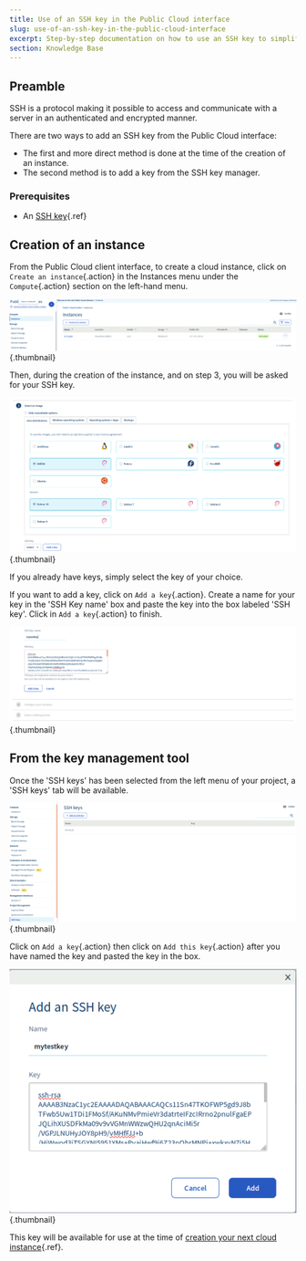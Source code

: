 ```yaml
---
title: Use of an SSH key in the Public Cloud interface
slug: use-of-an-ssh-key-in-the-public-cloud-interface
excerpt: Step-by-step documentation on how to use an SSH key to simplify access to cloud servers
section: Knowledge Base
---
```



## Preamble
SSH is a protocol making it possible to access and communicate with a server in an authenticated and encrypted manner.

There are two ways to add an SSH key from the Public Cloud interface:

- The first and more direct method is done at the time of the creation of an instance.
- The second method is to add a key from the SSH key manager.


### Prerequisites
- An [SSH key](../howto_create_an_ssh_key/guide.en-gb.md){.ref}


## Creation of an instance
From the Public Cloud client interface, to create a cloud instance, click on `Create an instance`{.action} in the Instances menu under the `Compute`{.action} section on the left-hand menu.

![Add a server](images/compute.png){.thumbnail}

Then, during the creation of the instance, and on step 3, you will be asked for your SSH key.

![Add a server](images/selectkey.png){.thumbnail}

If you already have keys, simply select the key of your choice.

If you want to add a key, click on `Add a key`{.action}. Create a name for your key in the 'SSH Key name' box and paste the key into the box labeled 'SSH key'. Click in `Add a key`{.action} to finish.

![Add a key](images/addkey.png){.thumbnail}

## From the key management tool

Once the 'SSH keys' has been selected from the left menu of your project, a 'SSH keys' tab will be available.

![Add a key](images/addkeymenu.png){.thumbnail}

Click on `Add a key`{.action} then click on `Add this key`{.action} after you have named the key and pasted the key in the box.

![Add a key](images/addkeymenu1.png){.thumbnail}

This key will be available for use at the time of [creation your next cloud instance](../first_steps_start_my_first_server_within_3_minutes/guide.en-gb.md){.ref}.

